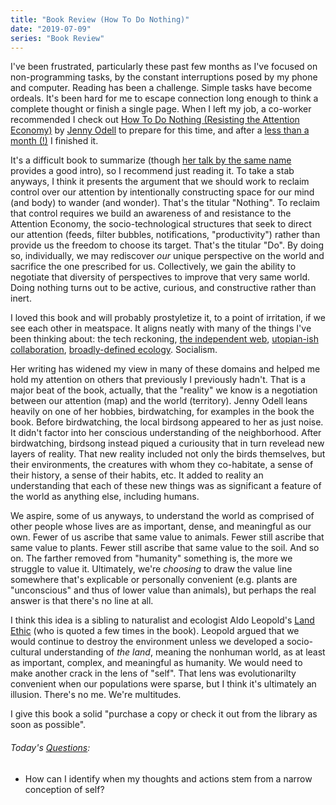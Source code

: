 ```yaml
---
title: "Book Review (How To Do Nothing)"
date: "2019-07-09"
series: "Book Review"
---
```


I've been frustrated, particularly these past few months as I've focused on non-programming tasks, by the constant interruptions posed by my phone and computer. Reading has been a challenge. Simple tasks have become ordeals. It's been hard for me to escape connection long enough to think a complete thought or finish a single page. When I left my job, a co-worker recommended I check out [How To Do Nothing (Resisting the Attention Economy)](https://www.worldcat.org/title/how-to-do-nothing-resisting-the-attention-economy/oclc/1085144412&) by [Jenny Odell](http://www.jennyodell.com) to prepare for this time, and after a [less than a month (!)](/blog/19/06/still-no-silver-bullet) I finished it.

It's a difficult book to summarize (though [her talk by the same name](https://medium.com/@the_jennitaur/how-to-do-nothing-57e100f59bbb) provides a good intro), so I recommend just reading it. To take a stab anyways, I think it presents the argument that we should work to reclaim control over our attention by intentionally constructing space for our mind (and body) to wander (and wonder). That's the titular "Nothing". To reclaim that control requires we build an awareness of and resistance to the Attention Economy, the socio-technological structures that seek to direct our attention (feeds, filter bubbles, notifications, "productivity") rather than provide us the freedom to choose its target. That's the titular "Do". By doing so, individually, we may rediscover _our_ unique perspective on the world and sacrifice the one prescribed for us. Collectively, we gain the ability to negotiate that diversity of perspectives to improve that very same world. Doing nothing turns out to be active, curious, and constructive rather than inert.

I loved this book and will probably prostyletize it, to a point of irritation, if we see each other in meatspace. It aligns neatly with many of the things I've been thinking about: the tech reckoning, [the independent web](/blog/19/06/dust-off-the-cobwebs), [utopian-ish collaboration](/blog/19/06/bwow-why-work), [broadly-defined ecology](https://www.worldcat.org/title/sand-county-almanac/oclc/999355608). Socialism.

Her writing has widened my view in many of these domains and helped me hold my attention on others that previously I previously hadn't. That is a major beat of the book, actually, that the "reality" we know is a negotiation between our attention (map) and the world (territory). Jenny Odell leans heavily on one of her hobbies, birdwatching, for examples in the book the book. Before birdwatching, the local birdsong appeared to her as just noise. It didn't factor into her conscious understanding of the neighborhood. After birdwatching, birdsong instead piqued a curiousity that in turn revelead new layers of reality. That new reality included not only the birds themselves, but their environments, the creatures with whom they co-habitate, a sense of their history, a sense of their habits, etc. It added to reality an understanding that each of these new things was as significant a feature of the world as anything else, including humans.

We aspire, some of us anyways, to understand the world as comprised of other people whose lives are as important, dense, and meaningful as our own. Fewer of us ascribe that same value to animals. Fewer still ascribe that same value to plants. Fewer still ascribe that same value to the soil. And so on. The farther removed from "humanity" something is, the more we struggle to value it. Ultimately, we're _choosing_ to draw the value line somewhere that's explicable or personally convenient (e.g. plants are "unconscious" and thus of lower value than animals), but perhaps the real answer is that there's no line at all.

I think this idea is a sibling to naturalist and ecologist Aldo Leopold's [Land Ethic](https://en.wikipedia.org/wiki/Land_ethic) (who is quoted a few times in the book). Leopold argued that we would continue to destroy the environment unless we developed a socio-cultural understanding of _the land_, meaning the nonhuman world, as at least as important, complex, and meaningful as humanity. We would need to make another crack in the lens of "self". That lens was evolutionarilty convenient when our populations were sparse, but I think it's ultimately an illusion. There's no me. We're multitudes.

I give this book a solid "purchase a copy or check it out from the library as soon as possible".

<aside>
  <h6><em>Today's <a href="/blog/19/06/refining-questions/">Questions</a>:</em></h6>
  <ul>
    <li>How can I identify when my thoughts and actions stem from a narrow conception of self?</li>
  </ul>
</aside>
